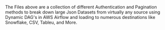 The Files above are a collection of different Authentication and Pagination methods to break down large Json Datasets from virtually any source using Dynamic DAG's in AWS Airflow and loading to numerous destinations like Snowflake, CSV, Tableu, and More. 

